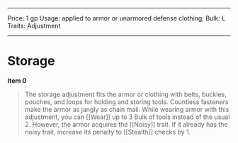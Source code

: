 
---
Price: 1 gp
Usage: applied to armor or unarmored defense clothing;
Bulk: L
Traits: Adjustment

---

# Storage

**Item 0**

> The storage adjustment fits the armor or clothing with belts, buckles, pouches, and loops for holding and storing tools. Countless fasteners make the armor as jangly as chain mail. While wearing armor with this adjustment, you can [[Wear]] up to 3 Bulk of tools instead of the usual 2. However, the armor acquires the [[Noisy]] trait. If it already has the noisy trait, increase its penalty to [[Stealth]] checks by 1.
